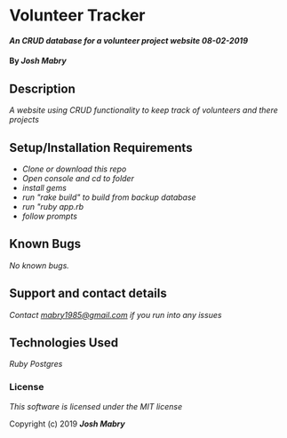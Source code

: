 # Volunteer Tracker

#### _An CRUD database for a volunteer project website 08-02-2019_

#### By _**Josh Mabry**_

## Description

_A website using CRUD functionality to keep track of volunteers and there projects_

## Setup/Installation Requirements

* _Clone or download this repo_
* _Open console and cd to folder_
* _install gems_
* _run "rake build" to build from backup database_
* _run "ruby app.rb_
* _follow prompts_


## Known Bugs

_No known bugs._

## Support and contact details

_Contact mabry1985@gmail.com if you run into any issues_

## Technologies Used

_Ruby_
_Postgres_

### License

*This software is licensed under the MIT license*

Copyright (c) 2019 **_Josh Mabry_**
